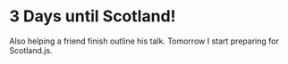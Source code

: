 # 3 Days until Scotland!

Also helping a friend finish outline his talk. Tomorrow I start preparing for Scotland.js.
